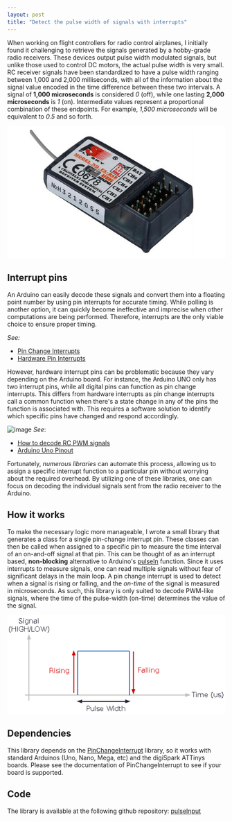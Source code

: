 ```yaml
---
layout: post
title: "Detect the pulse width of signals with interrupts"
---
```


When working on flight controllers for radio control airplanes, I initially found it challenging to retrieve the signals generated by a hobby-grade radio receivers. These devices output pulse width modulated signals, but unlike those used to control DC motors, the actual pulse width is very small. RC receiver signals have been standardized to have a pulse width ranging between 1,000 and 2,000 milliseconds, with all of the information about the signal value encoded in the time difference between these two intervals. A signal of **1,000 microseconds** is considered _0_ (off), while one lasting **2,000 microseconds** is _1_ (on). Intermediate values represent a proportional combination of these endpoints. For example, _1,500 microseconds_ will be equivalent to _0.5_ and so forth.

![image](/img/arduino-pin-change/rc-receiever.png)

## Interrupt pins
An Arduino can easily decode these signals and convert them into a floating point number by using pin interrupts for accurate timing. While polling is another option, it can quickly become ineffective and imprecise when other computations are being performed. Therefore, interrupts are the only viable choice to ensure proper timing.

_See:_ 
- [Pin Change Interrupts](https://thewanderingengineer.com/2014/08/11/arduino-pin-change-interrupts/)
- [Hardware Pin Interrupts](https://docs.arduino.cc/language-reference/en/functions/external-interrupts/attachInterrupt/)

However, hardware interrupt pins can be problematic because they vary depending on the Arduino board. For instance, the Arduino UNO only has two interrupt pins, while all digital pins can function as pin change interrupts. This differs from hardware interrupts as pin change interrupts call a common function when there's a state change in any of the pins the function is associated with. This requires a software solution to identify which specific pins have changed and respond accordingly.

![image](https://upload.wikimedia.org/wikipedia/commons/thumb/c/c9/Pinout_of_ARDUINO_Board_and_ATMega328PU.svg/1200px-Pinout_of_ARDUINO_Board_and_ATMega328PU.svg.png?20170124165741)
_See_: 
- [How to decode RC PWM signals](https://projecthub.arduino.cc/kelvineyeone/read-pwm-decode-rc-receiver-input-and-apply-fail-safe-113bac)
- [Arduino Uno Pinout](https://www.circuito.io/blog/arduino-uno-pinout/)

Fortunately, _numerous libraries_ can automate this process, allowing us to assign a specific interrupt function to a particular pin without worrying about the required overhead. By utilizing one of these libraries, one can focus on decoding the individual signals sent from the radio receiver to the Arduino.

## How it works
To make the necessary logic more manageable, I wrote a small library that generates a class for a single pin-change interrupt pin. These classes can then be called when assigned to a specific pin to measure the time interval of an on-and-off signal at that pin. This can be thought of as an interrupt based, **non-blocking** alternative to Arduino's [pulseIn](https://reference.arduino.cc/reference/cs/language/functions/advanced-io/pulsein/) function. Since it uses interrupts to measure signals, one can read multiple signals without fear of significant delays in the main loop. A pin change interrupt is used to detect when a signal is rising or falling, and the _on-time_ of the signal is measured in microseconds. As such, this library is only suited to decode PWM-like signals, where the time of the pulse-width (on-time) determines the value of the signal.

![image](https://raw.githubusercontent.com/RCmags/pulseInput/refs/heads/main/diagram.png)

## Dependencies
This library depends on the [PinChangeInterrupt](https://github.com/NicoHood/PinChangeInterrupt) library, so it works with standard Arduinos (Uno, Nano, Mega, etc) and the digiSpark ATTinys boards. Please see the documentation of PinChangeInterrupt to see if your board is supported.

## Code
The library is available at the following github repository: [pulseInput](https://github.com/RCmags/pulseInput)

